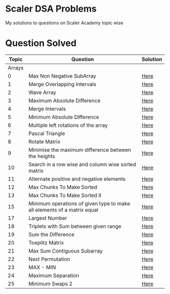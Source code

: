 
# Scaler DSA Problems

My solutions to questions on Scaler Academy topic wise

 # Question Solved #

| Topic | Question | Solution |
| ----- | -------- | -------- |
|Arrays|||
|0|Max Non Negative SubArray|[Here]()|
|1|Merge Overlapping Intervals|[Here]()|
|2|Wave Array|[Here]()|
|3|Maximum Absolute Difference|[Here]()|
|4|Merge Intervals|[Here]()|
|5|Minimum Absolute Difference|[Here]()|
|6|Multiple left rotations of the array|[Here]()|
|7|Pascal Triangle|[Here]()|
|8|Rotate Matrix|[Here]()|
|9|Minimise the maximum difference between the heights|[Here]()|
|10|Search in a row wise and column wise sorted matrix|[Here]()|
|11|Alternate positive and negative elements|[Here]()|
|12|Max Chunks To Make Sorted|[Here]()|
|13|Max Chunks To Make Sorted II|[Here]()|
|15|Minimum operations of given type to make all elements of a matrix equal|[Here]()|
|17|Largest Number|[Here]()|
|18|Triplets with Sum between given range|[Here]()|
|19|Sum the Difference|[Here]()|
|20|Toeplitz Matrix|[Here]()|
|21|Max Sum Contiguous Subarray|[Here]()|
|22|Next Permutation|[Here]()|
|23|MAX - MIN|[Here]()|
|24|Maximum Separation|[Here]()|
|25|Minimum Swaps 2|[Here]()|


